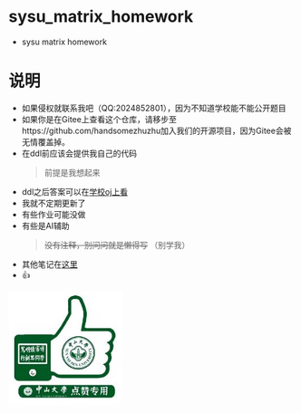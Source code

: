 # sysu_matrix_homework
* sysu matrix homework
# 说明
* 如果侵权就联系我吧（QQ:2024852801），因为不知道学校能不能公开题目
* 如果你是在Gitee上查看这个仓库，请移步至https://github.com/handsomezhuzhu加入我们的开源项目，因为Gitee会被无情覆盖掉。
* 在ddl前应该会提供我自己的代码
  >前提是我想起来
* ddl之后答案可以在[学校oj上看](matrix.sysu.edu.cn)
* 我就不定期更新了
* 有些作业可能没做
* 有些是AI辅助
  >~~没有注释，别问问就是懒得写~~
  >（别学我）
* 其他笔记在[这里](https://github.com/handsomezhuzhu/other_note)
* :+1:
<img src="https://github.com/handsomezhuzhu/sysu_matrix_homework/blob/main/other/666.jpg" width = “100” />
